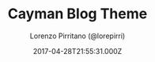 ---
title: Cayman Blog Theme
github: https://github.com/lorepirri/cayman-blog
demo: https://lorepirri.github.io/cayman-blog/
author: Lorenzo Pirritano (@lorepirri)
ssg:
  - Jekyll
cms:
  - Markdown
date: 2017-04-28T21:55:31.000Z
description: Cayman Blog is a Jekyll theme for GitHub Pages, based on Cayman theme
draft: true
publish_date: '2017-04-28T21:55:31Z'
update_date: '2021-07-15T10:18:46Z'
github_star: 94
github_fork: 269
---